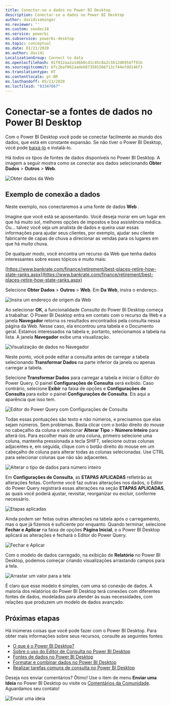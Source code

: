 ```yaml
---
title: Conectar-se a dados no Power BI Desktop
description: Conectar-se a dados no Power BI Desktop
author: davidiseminger
ms.reviewer: ''
ms.custom: seodec18
ms.service: powerbi
ms.subservice: powerbi-desktop
ms.topic: conceptual
ms.date: 01/21/2020
ms.author: davidi
LocalizationGroup: Connect to data
ms.openlocfilehash: 01f012aa2a1d6b0cd1c45c8a2c5b12d6954ff91b
ms.sourcegitcommit: bfc2baf862aade6873501566f13c744efdd146f3
ms.translationtype: HT
ms.contentlocale: pt-BR
ms.lasthandoff: 05/13/2020
ms.locfileid: "83347667"
---
```

# <a name="connect-to-data-sources-in-power-bi-desktop"></a>Conectar-se a fontes de dados no Power BI Desktop

Com o Power BI Desktop você pode se conectar facilmente ao mundo dos dados, que está em constante expansão. Se não tiver o Power BI Desktop, você pode [baixá-lo](https://go.microsoft.com/fwlink/?LinkID=521662) e instalá-lo.

Há *todos os tipos* de fontes de dados disponíveis no Power BI Desktop. A imagem a seguir mostra como se conectar aos dados selecionando **Obter Dados** > **Outros** > **Web**.

![Obter dados da Web](media/desktop-connect-to-data/get-data-from-the-web.png)

## <a name="example-of-connecting-to-data"></a>Exemplo de conexão a dados

Neste exemplo, nos conectaremos a uma fonte de dados **Web** .

Imagine que você está se aposentando. Você deseja morar em um lugar em que há muito sol, melhores opções de impostos e boa assistência médica. Ou… talvez você seja um analista de dados e queira usar essas informações para ajudar seus clientes, por exemplo, ajudar seu cliente fabricante de capas de chuva a direcionar as vendas para os lugares em que há *muita* chuva.

De qualquer modo, você encontra um recurso da Web que tenha dados interessantes sobre esses tópicos e muito mais:

[https://www.bankrate.com/finance/retirement/best-places-retire-how-state-ranks.aspx](https://www.bankrate.com/finance/retirement/best-places-retire-how-state-ranks.aspx)

Selecione **Obter Dados** > **Outros** > **Web**. Em **Da Web**, insira o endereço.

![Insira um endereço de origem da Web](media/desktop-connect-to-data/connecttodata_3.png)

Ao selecionar **OK**, a funcionalidade *Consulta* do Power BI Desktop começa a trabalhar. O Power BI Desktop entra em contato com o recurso da Web e a janela **Navegador** retorna os resultados encontrados pela consulta nessa página da Web. Nesse caso, ela encontrou uma tabela e o Documento geral. Estamos interessados na tabela e, portanto, selecionamos a tabela na lista. A janela **Navegador** exibe uma visualização.

![Visualização de dados no Navegador](media/desktop-connect-to-data/datasources_fromnavigatordialog.png)

Neste ponto, você pode editar a consulta antes de carregar a tabela selecionando **Transformar Dados** na parte inferior da janela ou apenas carregar a tabela.

Selecione **Transformar Dados** para carregar a tabela e iniciar o Editor do Power Query. O painel **Configurações de Consulta** será exibido. Caso contrário, selecione **Exibir** na faixa de opções e **Configurações de Consulta** para exibir o painel **Configurações de Consulta**. Eis aqui a aparência que isso tem.

![Editor do Power Query com Configurações de Consulta](media/desktop-connect-to-data/designer_gsg_editquery.png)

Todas essas pontuações são texto e não números, e precisamos que elas sejam números. Sem problemas. Basta clicar com o botão direito do mouse no cabeçalho da coluna e selecionar **Alterar Tipo** > **Número Inteiro** para alterá-los. Para escolher mais de uma coluna, primeiro selecione uma coluna, mantenha pressionada a tecla SHIFT, selecione outras colunas adjacentes e, em seguida, clique com o botão direito do mouse em um cabeçalho de coluna para alterar todas as colunas selecionadas. Use CTRL para selecionar colunas que não são adjacentes.

![Alterar o tipo de dados para número inteiro](media/desktop-connect-to-data/designer_gsg_changedatatype.png)

Em **Configurações de Consulta**, as **ETAPAS APLICADAS** refletirão as alterações feitas. Conforme você faz outras alterações nos dados, o Editor do Power Query registrará essas alterações na seção **ETAPAS APLICADAS**, as quais você poderá ajustar, revisitar, reorganizar ou excluir, conforme necessário.

![Etapas aplicadas](media/desktop-connect-to-data/designer_gsg_appliedsteps_changedtype.png)

Ainda podem ser feitas outras alterações na tabela após o carregamento, mas o que já fizemos é suficiente por enquanto. Quando terminar, selecione **Fechar e Aplicar** na faixa de opções **Página Inicial**, e o Power BI Desktop aplicará as alterações e fechará o Editor do Power Query.

![Fechar e Aplicar](media/desktop-connect-to-data/connecttodata_closenload.png)

Com o modelo de dados carregado, na exibição de **Relatório** no Power BI Desktop, podemos começar criando visualizações arrastando campos para a tela.

![Arrastar um valor para a tela](media/desktop-connect-to-data/connecttodata_dragontoreportview.png)

É claro que esse modelo é simples, com uma só conexão de dados. A maioria dos relatórios do Power BI Desktop terá conexões com diferentes fontes de dados, modeladas para atender às suas necessidades, com relações que produzem um modelo de dados avançado.

## <a name="next-steps"></a>Próximas etapas
Há inúmeras coisas que você pode fazer com o Power BI Desktop. Para obter mais informações sobre seus recursos, consulte as seguintes fontes:

* [O que é o Power BI Desktop?](../fundamentals/desktop-what-is-desktop.md)
* [Sobre o uso do Editor de Consulta no Power BI Desktop](../transform-model/desktop-query-overview.md)
* [Fontes de dados no Power BI Desktop](desktop-data-sources.md)
* [Formatar e combinar dados no Power BI Desktop](desktop-shape-and-combine-data.md)
* [Realizar tarefas comuns de consulta no Power BI Desktop](../transform-model/desktop-common-query-tasks.md)   

Deseja nos enviar comentários? Ótimo! Use o item de menu **Enviar uma Ideia** no Power BI Desktop ou visite os [Comentários da Comunidade](https://community.powerbi.com/t5/Community-Feedback/bd-p/community-feedback). Aguardamos seu contato!

![Enviar uma ideia](media/desktop-connect-to-data/sendfeedback.png)
